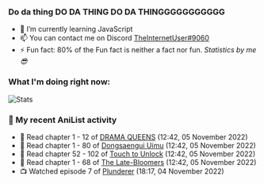 ### Do da thing DO DA THING DO DA THINGGGGGGGGGGG

<!-- **TheInternetUser0/TheInternetUser0** is a ✨ _special_ ✨ repository because its `README.md` (this file) appears on your GitHub profile. -->


- 🌱 I’m currently learning JavaScript
- 📫 You can contact me on Discord [TheInternetUser#9060](https://discord.com/users/534117072796385300)
- ⚡ Fun fact: 80% of the Fun fact is neither a fact nor fun. _Statistics by me 😎_

### What I'm doing right now:
![Stats](https://discord.c99.nl/widget/theme-3/534117072796385300.png)

### 🌸 My recent AniList activity

<!-- ANILIST_ACTIVITY:start -->

-   📖 Read chapter 1 - 12 of [DRAMA QUEENS](https://anilist.co/manga/131769) (12:42, 05 November 2022)
-   📖 Read chapter 1 - 80 of [Dongsaengui Uimu](https://anilist.co/manga/128768) (12:42, 05 November 2022)
-   📖 Read chapter 52 - 102 of [Touch to Unlock](https://anilist.co/manga/121506) (12:42, 05 November 2022)
-   📖 Read chapter 1 - 68 of [The Late-Bloomers](https://anilist.co/manga/143608) (12:42, 05 November 2022)
-   📺 Watched episode 7 of [Plunderer](https://anilist.co/anime/101168) (18:17, 04 November 2022)

<!-- ANILIST_ACTIVITY:end -->
